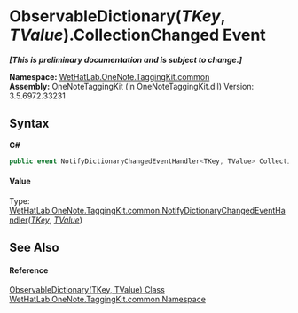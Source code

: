 # ObservableDictionary(*TKey*, *TValue*).CollectionChanged Event
 _**\[This is preliminary documentation and is subject to change.\]**_

**Namespace:**&nbsp;<a href="bcdbab9c-63d1-48a4-6937-af53fb8d9a55">WetHatLab.OneNote.TaggingKit.common</a><br />**Assembly:**&nbsp;OneNoteTaggingKit (in OneNoteTaggingKit.dll) Version: 3.5.6972.33231

## Syntax

**C#**<br />
``` C#
public event NotifyDictionaryChangedEventHandler<TKey, TValue> CollectionChanged
```


#### Value
Type: <a href="9941c0c6-af29-c48b-3426-49477dd4008e">WetHatLab.OneNote.TaggingKit.common.NotifyDictionaryChangedEventHandler</a>(<a href="b95e4b9e-1bee-ddc0-1db7-61a35069e23a">*TKey*</a>, <a href="b95e4b9e-1bee-ddc0-1db7-61a35069e23a">*TValue*</a>)

## See Also


#### Reference
<a href="b95e4b9e-1bee-ddc0-1db7-61a35069e23a">ObservableDictionary(TKey, TValue) Class</a><br /><a href="bcdbab9c-63d1-48a4-6937-af53fb8d9a55">WetHatLab.OneNote.TaggingKit.common Namespace</a><br />